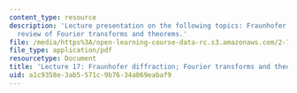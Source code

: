 ```yaml
---
content_type: resource
description: 'Lecture presentation on the following topics: Fraunhofer diffraction;
  review of Fourier transforms and theorems.'
file: /media/https%3A/open-learning-course-data-rc.s3.amazonaws.com/2-71-optics-spring-2009/a1c9358e3ab5571c9b7634a069eabaf9_MIT2_71S09_lec17.pdf
file_type: application/pdf
resourcetype: Document
title: 'Lecture 17: Fraunhofer diffraction; Fourier transforms and theorems'
uid: a1c9358e-3ab5-571c-9b76-34a069eabaf9
---
```

